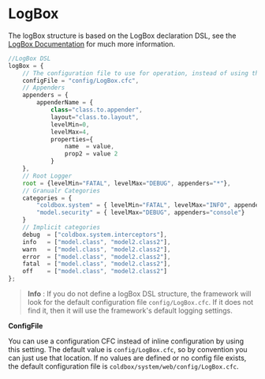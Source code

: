 # LogBox

The logBox structure is based on the LogBox declaration DSL, see the  [LogBox Documentation](http://wiki.coldbox.org/wiki/LogBox.cfm) for much more information.

```js
//LogBox DSL
logBox = {
    // The configuration file to use for operation, instead of using this structure
    configFile = "config/LogBox.cfc",
	// Appenders
	appenders = {
		appenderName = {
			class="class.to.appender", 
			layout="class.to.layout",
			levelMin=0,
			levelMax=4,
			properties={
				name  = value,
				prop2 = value 2
			}
	},
	// Root Logger
	root = {levelMin="FATAL", levelMax="DEBUG", appenders="*"},
	// Granualr Categories
	categories = {
		"coldbox.system" = { levelMin="FATAL", levelMax="INFO", appenders="*"},
		"model.security" = { levelMax="DEBUG", appenders="console"}
	}
	// Implicit categories
	debug  = ["coldbox.system.interceptors"],
	info   = ["model.class", "model2.class2"],
	warn   = ["model.class", "model2.class2"],
	error  = ["model.class", "model2.class2"],
	fatal  = ["model.class", "model2.class2"],
	off    = ["model.class", "model2.class2"]
};
```

> **Info** : If you do not define a logBox DSL structure, the framework will look for the default configuration file `config/LogBox.cfc`. If it does not find it, then it will use the framework's default logging settings.


**ConfigFile**

You can use a configuration CFC instead of inline configuration by using this setting.  The default value is `config/LogBox.cfc`, so by convention you can just use that location.  If no values are defined or no config file exists, the default configuration file is `coldbox/system/web/config/LogBox.cfc`.

